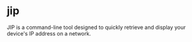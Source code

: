 # jip
JIP is a command-line tool designed to quickly retrieve and display your device's IP address on a network. 
